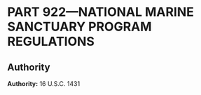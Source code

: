 # PART 922—NATIONAL MARINE SANCTUARY PROGRAM REGULATIONS






## Authority

**Authority:** 16 U.S.C. 1431 


